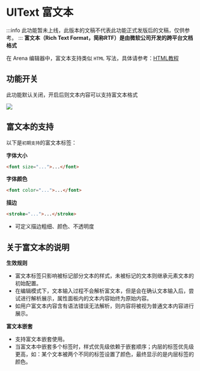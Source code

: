 # UIText 富文本
:::info
此功能暂未上线，此版本的文稿不代表此功能正式发版后的文稿，仅供参考。
:::
**富文本（Rich Text Format，简称RTF）是由微软公司开发的跨平台文档格式**

在 Arena 编辑器中，富文本支持类似 `HTML` 写法，具体请参考：[HTML教程](https://developer.mozilla.org/zh-CN/docs/Web/HTML)


## 功能开关
此功能默认关闭，开启后则文本内容可以支持富文本格式

![](/QQ20241108-150717.png)

## 富文本的支持
以下是`初期支持`的富文本标签：

**字体大小**

```html
<font size="...">...</font>
```
    
**字体颜色**
  
```html
<font color="...">...</font>
``` 
**描边**
      
```html
<stroke="...">...</stroke>
``` 

- 可定义描边粗细、颜色、不透明度

## 关于富文本的说明

    
**生效规则**
      
- 富文本标签只影响被标记部分文本的样式，未被标记的文本则继承元素文本的初始配置。
- 在编辑模式下，文本输入过程不会解析富文本，但是会在确认文本输入后，尝试进行解析展示，属性面板内的文本内容始终为原始内容。
- 如用户富文本内容含有语法错误无法解析，则内容将被视为普通文本内容进行展示。
    
**富文本嵌套**
      
- 支持富文本嵌套使用。
- 当富文本中嵌套多个标签时，样式优先级依赖于嵌套顺序；内层的标签优先级更高，如：某个文本被两个不同的标签设置了颜色，最终显示的是内层标签的颜色。